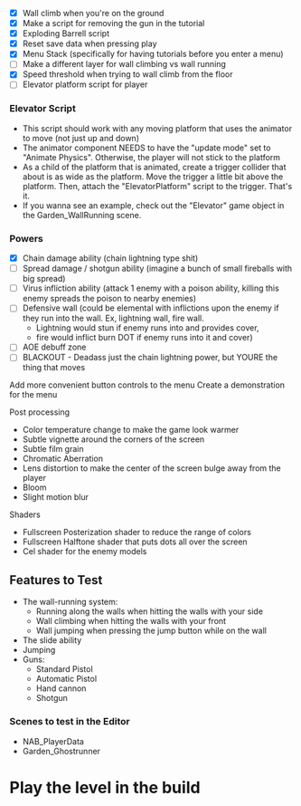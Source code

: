 - [x] Wall climb when you're on the ground
- [x] Make a script for removing the gun in the tutorial
- [x] Exploding Barrell script
- [x] Reset save data when pressing play
- [x] Menu Stack (specifically for having tutorials before you enter a menu)
- [ ] Make a different layer for wall climbing vs wall running
- [x] Speed threshold when trying to wall climb from the floor
- [ ] Elevator platform script for player

### Elevator Script
- This script should work with any moving platform that uses the animator to move (not just up and down)
- The animator component NEEDS to have the "update mode" set to "Animate Physics". Otherwise, the player will not stick to the platform
- As a child of the platform that is animated, create a trigger collider that about is as wide as the platform. Move the trigger a little bit above the platform. Then, attach the "ElevatorPlatform" script to the trigger. That's it.
- If you wanna see an example, check out the "Elevator" game object in the Garden_WallRunning scene.

### Powers
- [x] Chain damage ability (chain lightning type shit)
- [ ] Spread damage / shotgun ability (imagine a bunch of small fireballs with big spread)
- [ ] Virus infliction ability (attack 1 enemy with a poison ability, killing this enemy spreads the poison to nearby enemies)
- [ ] Defensive wall (could be elemental with inflictions upon the enemy if they run into the wall. Ex, lightning wall, fire wall.
	- Lightning would stun if enemy runs into and provides cover,
	- fire would inflict burn DOT if enemy runs into it and cover)
- [ ] AOE debuff zone
- [ ] BLACKOUT - Deadass just the chain lightning power, but YOURE the thing that moves

Add more convenient button controls to the menu
Create a demonstration for the menu

Post processing

- Color temperature change to make the game look warmer
- Subtle vignette around the corners of the screen
- Subtle film grain
- Chromatic Aberration
- Lens distortion to make the center of the screen bulge away from the player
- Bloom
- Slight motion blur

Shaders

- Fullscreen Posterization shader to reduce the range of colors
- Fullscreen Halftone shader that puts dots all over the screen
- Cel shader for the enemy models

## Features to Test
- The wall-running system:
	- Running along the walls when hitting the walls with your side
	- Wall climbing when hitting the walls with your front
	- Wall jumping when pressing the jump button while on the wall
- The slide ability
- Jumping
- Guns:
	- Standard Pistol
	- Automatic Pistol
	- Hand cannon
	- Shotgun

### Scenes to test in the Editor
- NAB_PlayerData
- Garden_Ghostrunner

# Play the level in the build
